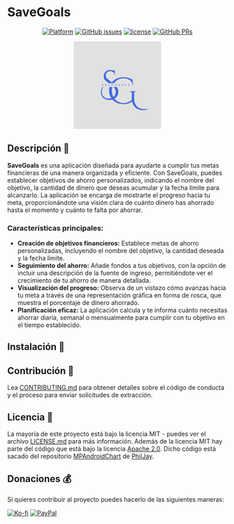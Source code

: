 # SaveGoals
<div align="center">
    
[![Platform](https://img.shields.io/badge/platform-android-%2334A853?logo=android&logoColor=%23FFFFFF)](https://github.com/Aritz-Garcia/SaveGoals)
[![GitHub issues](https://img.shields.io/github/issues/Aritz-Garcia/SaveGoals)](https://github.com/Aritz-Garcia/SaveGoals/issues)
[![license](https://img.shields.io/badge/license-MIT-blue.svg)](https://github.com/Aritz-Garcia/SaveGoals/tree/main/LICENSE.md)
[![GitHub PRs](https://img.shields.io/github/issues-pr/Aritz-Garcia/SaveGoals)](https://github.com/Aritz-Garcia/SaveGoals/pulls)
    
</div>
<div align="center">
    
<img src="img/SaveGoals.png" alt="SaveGoals logo" style="width:200px">
    
</div>

## Descripción 📝
**SaveGoals** es una aplicación diseñada para ayudarte a cumplir tus metas financieras de una manera organizada y eficiente. Con SaveGoals, puedes establecer objetivos de ahorro personalizados, indicando el nombre del objetivo, la cantidad de dinero que deseas acumular y la fecha límite para alcanzarlo. La aplicación se encarga de mostrarte el progreso hacia tu meta, proporcionándote una visión clara de cuánto dinero has ahorrado hasta el momento y cuánto te falta por ahorrar.

### Características principales:
- **Creación de objetivos financieros:** Establece metas de ahorro personalizadas, incluyendo el nombre del objetivo, la cantidad deseada y la fecha límite.
- **Seguimiento del ahorro:** Añade fondos a tus objetivos, con la opción de incluir una descripción de la fuente de ingreso, permitiéndote ver el crecimiento de tu ahorro de manera detallada.
- **Visualización del progreso:** Observa de un vistazo cómo avanzas hacia tu meta a través de una representación gráfica en forma de rosca, que muestra el porcentaje de dinero ahorrado.
- **Planificación eficaz:** La aplicación calcula y te informa cuánto necesitas ahorrar diaria, semanal o mensualmente para cumplir con tu objetivo en el tiempo establecido.

## Instalación 🚀

## Contribución 🧩
Lea [CONTRIBUTING.md](https://github.com/Aritz-Garcia/SaveGoals/tree/main/CONTRIBUTING.md) para obtener detalles sobre el código de conducta y el proceso para enviar solicitudes de extracción.

## Licencia 📄
La mayoría de este proyecto está bajo la licencia MIT - puedes ver el archivo [LICENSE.md](https://github.com/Aritz-Garcia/SaveGoals/tree/main/LICENSE.md) para más información. Además de la licencia MIT hay parte del código que está bajo la licencia [Apache 2.0](https://github.com/PhilJay/MPAndroidChart/blob/master/LICENSE). Dicho código está sacado del repositorio [MPAndroidChart](https://github.com/PhilJay/MPAndroidChart) de [PhilJay](https://github.com/PhilJay).

## Donaciones 💰
Si quieres contribuir al proyecto puedes hacerlo de las siguientes maneras:

[![Ko-fi](https://img.shields.io/badge/BUY%20ME%20A%20COFFEE-%23FF5E5B?style=for-the-badge&logo=kofi&logoColor=%23FFFFFF)](https://ko-fi.com/aritzgarcia)
[![PayPal](https://img.shields.io/badge/PAYPAL-%23003087?style=for-the-badge&logo=PayPal&logoColor=%23FFFFFF)](https://www.paypal.com/paypalme/aritzgarcia30)
